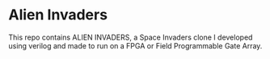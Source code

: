 # Alien Invaders

This repo contains ALIEN INVADERS, a Space Invaders clone I developed using verilog and made to run on a FPGA or Field Programmable Gate Array. 
